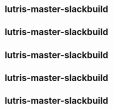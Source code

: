 # lutris-master-slackbuild
# lutris-master-slackbuild
# lutris-master-slackbuild
# lutris-master-slackbuild
# lutris-master-slackbuild

